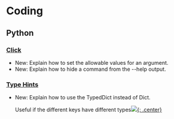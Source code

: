 # Coding

## Python

### [Click](click.md)

* New: Explain how to set the allowable values for an argument.
* New: Explain how to hide a command from the --help output.

### [Type Hints](type_hints.md)

* New: Explain how to use the TypedDict instead of Dict.

    Useful if the different keys have different types[![](not-by-ai.svg){: .center}](https://notbyai.fyi)
